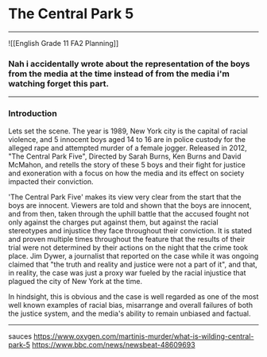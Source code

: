 
# The Central Park 5
_______
![[English Grade 11 FA2 Planning]]

### Nah i accidentally wrote about the representation of the boys from the media at the time instead of from the media i'm watching forget this part.
________

### Introduction 

Lets set the scene. The year is 1989, New York city is the capital of racial violence, and 5 innocent boys aged 14 to 16 are in police custody for the alleged rape and attempted murder of a female jogger. Released in 2012, "The Central Park Five", Directed by Sarah Burns, Ken Burns and David McMahon, and retells the story of these 5 boys and their fight for justice and exoneration with a focus on how the media and its effect on society impacted their conviction.  

'The Central Park Five' makes its view very clear from the start that the boys are innocent. Viewers are told and shown that the boys are innocent, and from then, taken through the uphill battle that the accused fought not only against the charges put against them, but against the racial stereotypes and injustice they face throughout their conviction. It is stated and proven multiple times throughout the feature that the results of their trial were not determined by their actions on the night that the crime took place. Jim Dywer, a journalist that reported on the case while it was ongoing claimed that "the truth and reality and justice were not a part of it", and that, in reality, the case was just a proxy war fueled by the racial injustice that plagued the city of New York at the time. 

In hindsight, this is obvious and the case is well regarded as one of the most well known examples of racial bias, misarrange and overall failures of both the justice system, and the media's ability to remain unbiased and factual.





_____
sauces 
https://www.oxygen.com/martinis-murder/what-is-wilding-central-park-5
https://www.bbc.com/news/newsbeat-48609693